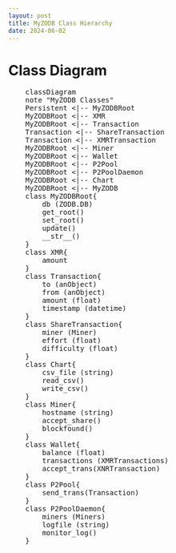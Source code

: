 ```yaml
---
layout: post
title: MyZODB Class Hierarchy
date: 2024-06-02
---
```


# Class Diagram
<pre class="mermaid">
    classDiagram
    note "MyZODB Classes"
    Persistent <|-- MyZODBRoot
    MyZODBRoot <|-- XMR
    MyZODBRoot <|-- Transaction
    Transaction <|-- ShareTransaction
    Transaction <|-- XMRTransaction
    MyZODBRoot <|-- Miner
    MyZODBRoot <|-- Wallet
    MyZODBRoot <|-- P2Pool
    MyZODBRoot <|-- P2PoolDaemon
    MyZODBRoot <|-- Chart
    MyZODBRoot <|-- MyZODB
    class MyZODBRoot{
        db (ZODB.DB)
        get_root()
        set_root()
        update()
        __str__()
    }
    class XMR{
        amount
    }
    class Transaction{
        to (anObject) 
        from (anObject)
        amount (float)
        timestamp (datetime)
    }
    class ShareTransaction{
        miner (Miner)
        effort (float)
        difficulty (float)
    }
    class Chart{
        csv_file (string)
        read_csv()
        write_csv()
    }
    class Miner{
        hostname (string)
        accept_share()
        blockfound()
    }
    class Wallet{
        balance (float)
        transactions (XMRTransactions)
        accept_trans(XNRTransaction)
    }
    class P2Pool{
        send_trans(Transaction)
    }
    class P2PoolDaemon{
        miners (Miners)
        logfile (string)
        monitor_log()
    }
</pre>
  
<script type="module">
  import mermaid from 'https://cdn.jsdelivr.net/npm/mermaid@10/dist/mermaid.esm.min.mjs';
  mermaid.initialize({ startOnLoad: true, theme: 'dark'});
</script> 

